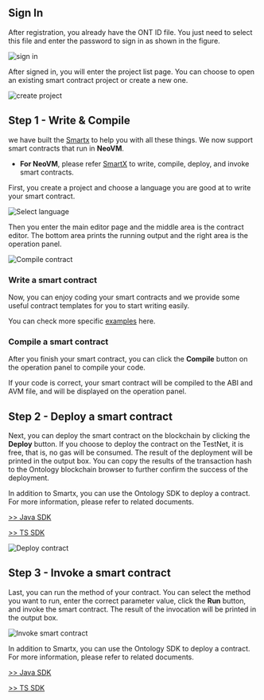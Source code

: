 


## Sign In

After registration, you already have the ONT ID file. You just need to select this file and enter the password to sign in as shown in the figure.

![sign in](http://wx1.sinaimg.cn/mw690/0060lm7Tly1fstj6i5no6j30o00lcac9.jpg)

After signed in, you will enter the project list page. You can choose to open an existing smart contract project or create a new one.

![create project](http://upload-images.jianshu.io/upload_images/150344-a3d3385d889e1dd0.png?imageMogr2/auto-orient/strip%7CimageView2/2/w/1240)

## Step 1 - Write & Compile  

we have built the [Smartx](http://smartx.ont.io) to help you with all these things.
We now support smart contracts that run in **NeoVM**.

* **For NeoVM**, please refer [SmartX](http://smartx.ont.io) to write, compile, deploy, and invoke smart contracts. 

First, you create a project and choose a language you are good at to write your smart contract.

![Select language](http://wx2.sinaimg.cn/mw690/0060lm7Tly1fstjbsyc5uj30jd0dcaai.jpg)

Then you enter the main editor page and the middle area is the contract editor. The bottom area prints the running output and the right area is the operation panel.

![Compile contract](https://s1.ax1x.com/2018/04/04/CpIdpR.png)

### Write a smart contract

Now, you can enjoy coding your smart contracts and we provide some useful contract templates for you to start writing easily.

You can check more specific [examples](https://github.com/ontio/documentation/tree/master/smart-contract-tutorial/examples) here.

### Compile a smart contract

After you finish your smart contract, you can click the **Compile** button on the operation panel to compile your code. 

If your code is correct, your smart contract will be compiled to the ABI and AVM file, and will be displayed on the operation panel.

## Step 2 - Deploy a smart contract

Next, you can deploy the smart contract on the blockchain by clicking the **Deploy** button. If you choose to deploy the contract on the TestNet, it is free, that is, no gas will be consumed. The result of the deployment will be printed in the output box. You can copy the results of the transaction hash to the Ontology blockchain browser to further confirm the success of the deployment.

In addition to Smartx, you can use the Ontology SDK to deploy a contract. For more information, please refer to related documents.

[>> Java SDK](https://ontio.github.io/documentation/ontology_java_sdk_smartcontract_en.html)

[>> TS SDK](https://ontio.github.io/documentation/ontology_ts_sdk_smartcontract_en.html)

![Deploy contract](https://s1.ax1x.com/2018/04/04/CpIcAe.png)

## Step 3 - Invoke a smart contract

Last, you can run the method of your contract. You can select the method you want to run, enter the correct parameter value, click the **Run** button, and invoke the smart contract. The result of the invocation will be printed in the output box.

![Invoke smart contract](https://s1.ax1x.com/2018/04/04/CpoCEF.png)

In addition to Smartx, you can use the Ontology SDK to deploy a contract. For more information, please refer to related documents.

[>> Java SDK](https://ontio.github.io/documentation/ontology_java_sdk_smartcontract_en.html)

[>> TS SDK](https://ontio.github.io/documentation/ontology_ts_sdk_smartcontract_en.html)

